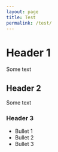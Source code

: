 ```yaml
---
layout: page
title: Test
permalink: /test/
---
```


# Header 1

Some text

## Header 2

Some text

### Header 3

- Bullet 1
- Bullet 2
- Bullet 3